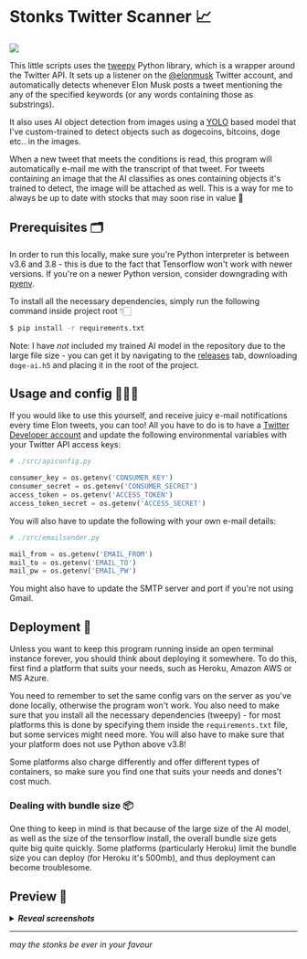 # Stonks Twitter Scanner 📈

<img src="https://img.shields.io/badge/python-3.6%20%7C%203.7%20%7C%203.8-blue" />

This little scripts uses the [tweepy](https://www.tweepy.org/) Python library, which is a wrapper around the Twitter API.
It sets up a listener on the [@elonmusk](https://twitter.com/elonmusk) Twitter account, and automatically detects whenever Elon Musk posts a tweet mentioning the any of the specified keywords
(or any words containing those as substrings). 

It also uses AI object detection from images using a [YOLO](https://pjreddie.com/darknet/yolo/) based model that I've custom-trained to detect
objects such as dogecoins, bitcoins, doge etc.. in the images.

When a new tweet that meets the conditions is read, this program will automatically e-mail me with the transcript of that tweet. For tweets containing an image that the AI
classifies as ones containing objects it's trained to detect, the image will be attached as well. This is a way for me
to always be up to date with stocks that may soon rise in value 🤡

## Prerequisites 🗂

In order to run this locally, make sure you're Python interpreter is between v3.6 and 3.8 - 
this is due to the fact that Tensorflow won't work with newer versions. If you're on a newer
Python version, consider downgrading with [pyenv](https://github.com/pyenv/pyenv).

To install all the necessary dependencies, simply run the following command inside project root 👇🏻

```bash
$ pip install -r requirements.txt
```

Note:
I have *not* included my trained AI model in the repository due to the large file size - 
you can get it by navigating to the [releases](https://github.com/PiotrRut/elonmusk-twitter-notifier/releases) tab, downloading `doge-ai.h5` and placing it in the root
of the project.

## Usage and config 👨🏻‍💻

If you would like to use this yourself, and receive juicy e-mail notifications every time
Elon tweets, you can too! All you have to do is to have a [Twitter Developer account](https://developer.twitter.com/en) and update the following environmental variables with your
Twitter API access keys:

```python
# ./src/apiconfig.py

consumer_key = os.getenv('CONSUMER_KEY')
consumer_secret = os.getenv('CONSUMER_SECRET')
access_token = os.getenv('ACCESS_TOKEN')
access_token_secret = os.getenv('ACCESS_SECRET')
```

You will also have to update the following with your own e-mail details:

```python
# ./src/emailsender.py

mail_from = os.getenv('EMAIL_FROM')
mail_to = os.getenv('EMAIL_TO')
mail_pw = os.getenv('EMAIL_PW')
```
You might also have to update the SMTP server and port if you're not using Gmail.

## Deployment 🚀

Unless you want to keep this program running inside an open terminal instance forever, you should think about
deploying it somewhere. To do this, first find a platform that suits your needs, such as Heroku, Amazon AWS or MS Azure.

You need to remember to set the same config vars on the server as you've done locally, otherwise
the program won't work. You also need to make sure that you install all the necessary dependencies (tweepy) - for most platforms this is done
by specifying them inside the `requirements.txt` file, but some services might need more. You will also have to make sure that your platform does not use Python above v3.8!

Some platforms also charge differently and offer different types of containers, so make sure you find one that suits your needs and dones't cost much.

### Dealing with bundle size 📦
One thing to keep in mind is that because of the large size of the AI model, as well as the size of the tensorflow install, the overall bundle size gets quite big quite quickly. Some platforms
(particularly Heroku) limit the bundle size you can deploy (for Heroku it's 500mb), and thus deployment can become troublesome.

## Preview 📲

<details>
  <summary><i><b>Reveal screenshots</b></i></summary>
  <p>

| Notification | Image attachment |
| ----------- | ----------- |
| ![image](https://user-images.githubusercontent.com/43642399/113286944-c62d7a00-92e4-11eb-9a78-1f64b43f13df.png) | ![image](https://user-images.githubusercontent.com/43642399/113286990-d9404a00-92e4-11eb-9dd9-be259d80ef7b.png) |

  </p>
</details>


---
_may the stonks be ever in your favour_
